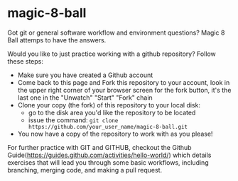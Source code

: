 # magic-8-ball
Got git or general software workflow and environment questions? Magic 8 Ball attemps to have the answers.

Would you like to just practice working with a github repository? Follow these steps:

* Make sure you have created a Github account
* Come back to this page and Fork this repository to your account, look in the upper right corner of your browser screen for the fork button, it's the last one in the "Unwatch" "Start" "Fork" chain
* Clone your copy (the fork) of this repository to your local disk:
    * go to the disk area you'd like the repository to be located
    * issue the command: `git clone https://github.com/your_user_name/magic-8-ball.git`
* You now have a copy of the repository to work with as you please! 

For further practice with GIT and GITHUB, checkout the Github Guide(https://guides.github.com/activities/hello-world/) which details exercises that will lead you through some basic workflows, including branching, merging code, and making a pull request. 
